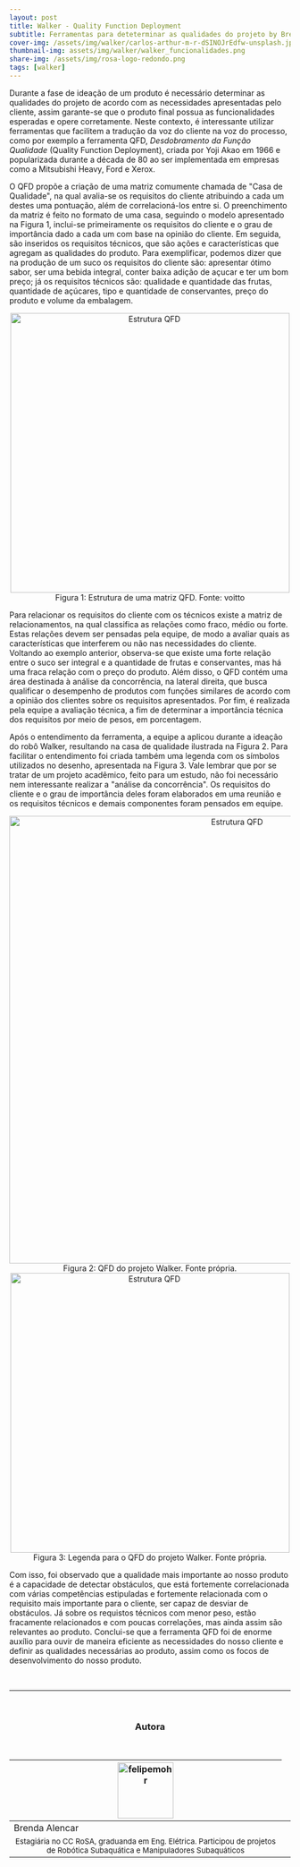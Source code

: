```yaml
---
layout: post
title: Walker - Quality Function Deployment 
subtitle: Ferramentas para deteterminar as qualidades do projeto by Brenda Alencar
cover-img: /assets/img/walker/carlos-arthur-m-r-dSINOJrEdfw-unsplash.jpg
thumbnail-img: assets/img/walker/walker_funcionalidades.png
share-img: /assets/img/rosa-logo-redondo.png
tags: [walker]
---
```


Durante a fase de ideação de um produto é necessário determinar as qualidades do projeto de acordo com as necessidades apresentadas pelo cliente, assim garante-se que o produto final possua as funcionalidades esperadas e opere corretamente. Neste contexto, é interessante utilizar ferramentas que facilitem a tradução da voz do cliente na voz do processo, como por exemplo a ferramenta QFD, *Desdobramento da Função Qualidade* (Quality Function Deployment), criada por Yoji Akao em 1966 e popularizada durante a década de 80 ao ser implementada em empresas como a Mitsubishi Heavy, Ford e Xerox.

O QFD propõe a criação de uma matriz comumente chamada de "Casa de Qualidade", na qual avalia-se os requisitos do cliente atribuindo a cada um destes uma pontuação, além de correlacioná-los entre si. O preenchimento da matriz é feito no formato de uma casa, seguindo o modelo apresentado na Figura 1, inclui-se primeiramente os requisitos do cliente e o grau de importância dado a cada um com base na opinião do cliente. Em seguida, são inseridos os requisitos técnicos, que são ações e características que agregam as qualidades do produto. Para exemplificar, podemos dizer que na produção de um suco os requisitos do cliente são: apresentar ótimo sabor, ser uma bebida integral, conter baixa adição de açucar e ter um bom preço; já os requisitos técnicos são: qualidade e quantidade das frutas, quantidade de açúcares, tipo e quantidade de conservantes, preço do produto e volume da embalagem. 

<center><img src="{{ 'assets/img/walker/walker_qfd_ex.png' | relative_url }}" alt="Estrutura QFD" width="500"/>
</center>
<center>Figura 1: Estrutura de uma matriz QFD. Fonte: voitto</center>

Para relacionar os requisitos do cliente com os técnicos existe a matriz de relacionamentos, na qual classifica as relações como fraco, médio ou forte. Estas relações devem ser pensadas pela equipe, de modo a avaliar quais as características que interferem ou não nas necessidades do cliente. Voltando ao exemplo anterior, observa-se que existe uma forte relação entre o suco ser integral e a quantidade de frutas e conservantes, mas há uma fraca relação com o preço do produto. Além disso, o QFD contém uma área destinada à análise da concorrência, na lateral direita, que busca qualificar o desempenho de produtos com funções similares de acordo com a opinião dos clientes sobre os requisitos apresentados. Por fim, é realizada pela equipe a avaliação técnica, a fim de determinar a importância técnica dos requisitos por meio de pesos, em porcentagem.

Após o entendimento da ferramenta, a equipe a aplicou durante a ideação do robô Walker, resultando na casa de qualidade ilustrada na Figura 2. Para facilitar o entendimento foi criada também uma legenda com os símbolos utilizados no desenho, apresentada na Figura 3. Vale lembrar que por se tratar de um projeto acadêmico, feito para um estudo, não foi necessário nem interessante realizar a "análise da concorrência". Os requisitos do cliente e o grau de importância deles foram elaborados em uma reunião e os requisitos técnicos e demais componentes foram pensados em equipe.

<center><img src="{{ 'assets/img/walker/walker_QFD.png' | relative_url }}" alt="Estrutura QFD" width="800"/>
</center>
<center>Figura 2: QFD do projeto Walker. Fonte própria. </center>

<center><img src="{{ 'assets/img/walker/walker_QFD_legenda.png' | relative_url }}" alt="Estrutura QFD" width="500"/>
</center>
<center>Figura 3: Legenda para o QFD do projeto Walker. Fonte própria. </center>

<!-- melhorar figura da legenda-->
Com isso, foi observado que a qualidade mais importante ao nosso produto é a capacidade de detectar obstáculos, que está fortemente correlacionada com várias competências estipuladas e fortemente relacionada com o requisito mais importante para o cliente, ser capaz de desviar de obstáculos. Já sobre os requistos técnicos com menor peso, estão fracamente relacionados e com poucas correlações, mas ainda assim são relevantes ao produto. Conclui-se que a ferramenta QFD foi de enorme auxílio para ouvir de maneira eficiente as necessidades do nosso cliente e definir as qualidades necessárias ao produto, assim como os focos de desenvolvimento do nosso produto. 

<br>

---------------------
<br>

<!-- autor -->
<center><h3 class="post-title">Autora</h3><br/></center>
<div class="row">
  <div class="col-xl-auto offset-xl-0 col-lg-4 offset-lg-0 center">
    <table class="table-borderless highlight">
      <thead>
        <tr>
          <th><img src="{{ 'assets/img/people/brendaalencar-1.png' | relative_url }}" width="100" alt="felipemohr" class="img-fluid rounded-circle" /></th>
        </tr>
      </thead>
      <tbody>
        <tr class="font-weight-bolder" style="text-align: center margin-top: 0">
          <td>Brenda Alencar</td>
        </tr>
        <tr style="text-align: center" >
          <td style="vertical-align: top"><small>Estagiária no CC RoSA, graduanda em Eng. Elétrica. Participou de projetos de Robótica Subaquática e Manipuladores Subaquáticos</small></td>
          <td></td>
        </tr>
      </tbody>
    </table>
  </div>
</div>

<br>